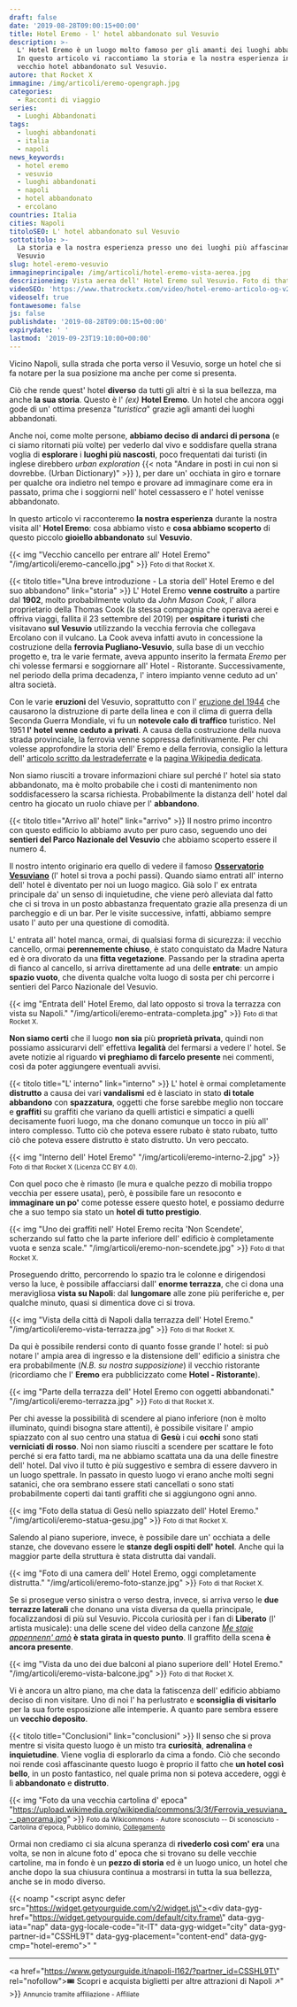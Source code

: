 ```yaml
---
draft: false
date: '2019-08-28T09:00:15+00:00'
title: Hotel Eremo - l' hotel abbandonato sul Vesuvio
description: >-
  L' Hotel Eremo è un luogo molto famoso per gli amanti dei luoghi abbandonati.
  In questo articolo vi raccontiamo la storia e la nostra esperienza in questo
  vecchio hotel abbandonato sul Vesuvio.
autore: that Rocket X
immagine: /img/articoli/eremo-opengraph.jpg
categories:
  - Racconti di viaggio
series:
  - Luoghi Abbandonati
tags:
  - luoghi abbandonati
  - italia
  - napoli
news_keywords:
  - hotel eremo
  - vesuvio
  - luoghi abbandonati
  - napoli
  - hotel abbandonato
  - ercolano
countries: Italia
cities: Napoli
titoloSEO: L' hotel abbandonato sul Vesuvio
sottotitolo: >-
  La storia e la nostra esperienza presso uno dei luoghi più affascinanti del
  Vesuvio
slug: hotel-eremo-vesuvio
immagineprincipale: /img/articoli/hotel-eremo-vista-aerea.jpg
descrizioneimg: Vista aerea dell' Hotel Eremo sul Vesuvio. Foto di that Rocket X.
videoSEO: 'https://www.thatrocketx.com/video/hotel-eremo-articolo-og-v2_compressed.mp4'
videoself: true
fontawesome: false
js: false
publishdate: '2019-08-28T09:00:15+00:00'
expirydate: ' '
lastmod: '2019-09-23T19:10:00+00:00'
---
```

Vicino Napoli, sulla strada che porta verso il Vesuvio, sorge un hotel che si fa notare per la sua posizione ma anche per come si presenta.​

Ciò che rende quest' hotel **diverso** da tutti gli altri è sì la sua bellezza, ma anche **la sua storia**. Questo è l' _(ex)_ **Hotel Eremo**. Un hotel che ancora oggi gode di un' ottima presenza "_turistica_" grazie agli amanti dei luoghi abbandonati. 

Anche noi, come molte persone, **abbiamo deciso di andarci di persona** (e ci siamo ritornati più volte) per vederlo dal vivo e soddisfare quella strana voglia di **esplorare** i **luoghi più nascosti**, poco frequentati dai turisti (in inglese direbbero _urban exploration_ {{< nota "Andare in posti in cui non si dovrebbe. (Urban Dictionary)" >}} ), per dare un' occhiata in giro e tornare per qualche ora indietro nel tempo e provare ad immaginare come era in passato, prima che i soggiorni nell' hotel cessassero e l' hotel venisse abbandonato.​

In questo articolo vi racconteremo **la nostra esperienza** durante la nostra visita all' **Hotel Eremo**: cosa abbiamo visto e **cosa abbiamo scoperto** di questo piccolo **gioiello abbandonato** sul **Vesuvio**.​

{{< img "Vecchio cancello per entrare all' Hotel Eremo" "/img/articoli/eremo-cancello.jpg" >}}
<small>Foto di that Rocket X.</small>

{{< titolo title="Una breve introduzione - La storia dell' Hotel Eremo e del suo abbandono" link="storia" >}}​
L' Hotel Eremo **venne costruito** a partire dal **1902**, molto probabilmente voluto da _John Mason Cook_, l' allora proprietario della Thomas Cook (la stessa compagnia che operava aerei e offriva viaggi, fallita il 23 settembre del 2019) per **ospitare i turisti** che visitavano **sul Vesuvio** utilizzando la vecchia ferrovia che collegava Ercolano con il vulcano. La Cook aveva infatti avuto in concessione la costruzione della **ferrovia Pugliano-Vesuvio**, sulla base di un vecchio progetto e, tra le varie fermate, aveva appunto inserito la fermata _Eremo_ per chi volesse fermarsi e soggiornare all' Hotel - Ristorante.  Successivamente, nel periodo della prima decadenza, l' intero impianto venne ceduto ad un' altra società.​

Con le varie **eruzioni** del Vesuvio, soprattutto con l' [eruzione del 1944](https://it.wikipedia.org/wiki/Eruzione_del_Vesuvio_del_1944) che causarono la distruzione di parte della linea e con il clima di guerra della Seconda Guerra Mondiale, vi fu un **notevole calo di traffico** turistico. Nel 1951 **l' hotel venne ceduto a privati**. A causa della costruzione della nuova strada provinciale, la ferrovia venne soppressa definitivamente. Per chi volesse approfondire la storia dell' Eremo e della ferrovia, consiglio la lettura dell' [articolo scritto da lestradeferrate](http://www.lestradeferrate.it/mono67.htm) e la [pagina Wikipedia dedicata](https://it.wikipedia.org/wiki/Ferrovia_Pugliano-Vesuvio).​

Non siamo riusciti a trovare informazioni chiare sul perché l' hotel sia stato abbandonato, ma è molto probabile che i costi di mantenimento non soddisfacessero la scarsa richiesta. Probabilmente la distanza dell' hotel dal centro ha giocato un ruolo chiave per l' **abbandono**.​

{{< titolo title="Arrivo all' hotel" link="arrivo" >}}​
Il nostro primo incontro con questo edificio lo abbiamo avuto per puro caso, seguendo uno dei **sentieri del Parco Nazionale del Vesuvio** che abbiamo scoperto essere il numero 4.​

Il nostro intento originario era quello di vedere il famoso **[Osservatorio Vesuviano](https://it.wikipedia.org/wiki/Osservatorio_Vesuviano)** (l' hotel si trova a pochi passi). Quando siamo entrati all' interno dell' hotel è diventato per noi un luogo magico. Già solo l' ex entrata principale da' un senso di inquietudine, che viene però alleviata dal fatto che ci si trova in un posto abbastanza frequentato grazie alla presenza di un parcheggio e di un bar. Per le visite successive, infatti, abbiamo sempre usato l' auto per una questione di comodità.​

L' entrata all' hotel manca, ormai, di qualsiasi forma di sicurezza: il vecchio cancello, ormai **perennemente chiuso**, è stato conquistato da Madre Natura ed è ora divorato da una **fitta vegetazione**. Passando per la stradina aperta di fianco al cancello, si arriva direttamente ad una delle **entrate**: un ampio **spazio vuoto**, che diventa qualche volta luogo di sosta per chi percorre i sentieri del Parco Nazionale del Vesuvio.​

{{< img "Entrata dell' Hotel Eremo, dal lato opposto si trova la terrazza con vista su Napoli." "/img/articoli/eremo-entrata-completa.jpg" >}}
<small>Foto di that Rocket X.</small>

**Non siamo certi** che il luogo **non sia** più **proprietà privata**, quindi non possiamo assicurarvi dell' effettiva **legalità** del fermarsi a vedere l' hotel. Se avete notizie al riguardo **vi preghiamo di farcelo presente** nei commenti, così da poter aggiungere eventuali avvisi.​

{{< titolo title="L' interno" link="interno" >}}​
L' hotel è ormai completamente **distrutto** a causa dei vari **vandalismi** ed è lasciato in stato **di totale abbandono** con **spazzatura**, oggetti che forse sarebbe meglio non toccare e **graffiti** su graffiti che variano da quelli artistici e simpatici a quelli decisamente fuori luogo, ma che donano comunque un tocco in più all' intero complesso. Tutto ciò che poteva essere rubato è stato rubato, tutto ciò che poteva essere distrutto è stato distrutto. Un vero peccato.​

{{< img "Interno dell' Hotel Eremo" "/img/articoli/eremo-interno-2.jpg" >}}
<small>Foto di that Rocket X (Licenza CC BY 4.0).</small>​

Con quel poco che è rimasto (le mura e qualche pezzo di mobilia troppo vecchia per essere usata), però, è possibile fare un resoconto e **immaginare un po'** come potesse essere questo hotel, e possiamo dedurre che a suo tempo sia stato un **hotel di tutto prestigio**.​

{{< img "Uno dei graffiti nell' Hotel Eremo recita 'Non Scendete', scherzando sul fatto che la parte inferiore dell' edificio è completamente vuota e senza scale." "/img/articoli/eremo-non-scendete.jpg" >}}
<small>Foto di that Rocket X.</small>​

Proseguendo dritto, percorrendo lo spazio tra le colonne e dirigendosi verso la luce, è possibile affacciarsi dall' **enorme terrazza**, che ci dona una meravigliosa **vista su Napoli**: dal **lungomare** alle zone più periferiche e, per qualche minuto, quasi si dimentica dove ci si trova. 

{{< img "Vista della città di Napoli dalla terrazza dell' Hotel Eremo." "/img/articoli/eremo-vista-terrazza.jpg" >}}
<small>Foto di that Rocket X.</small>​

Da qui è possibile rendersi conto di quanto fosse grande l' hotel: si può notare l' ampia area di ingresso e la distensione dell' edificio a sinistra che era probabilmente (_N.B. su nostra supposizione_) il vecchio ristorante (ricordiamo che l' **Eremo** era pubblicizzato come **Hotel - Ristorante**).​

{{< img "Parte della terrazza dell' Hotel Eremo con oggetti abbandonati." "/img/articoli/eremo-terrazza.jpg" >}}
<small>Foto di that Rocket X.</small>​

Per chi avesse la possibilità di scendere al piano inferiore (non è molto illuminato, quindi bisogna stare attenti), è possibile visitare l' ampio spiazzato con al suo centro una statua di **Gesù** i cui **occhi** sono stati **verniciati di rosso**. Noi non siamo riusciti a scendere per scattare le foto perché si era fatto tardi, ma ne abbiamo scattata una da una delle finestre dell' hotel. Dal vivo il tutto è più suggestivo e sembra di essere davvero in un luogo spettrale. In passato in questo luogo vi erano anche molti segni satanici, che ora sembrano essere stati cancellati o sono stati probabilmente coperti dai tanti graffiti che si aggiungono ogni anno.​

{{< img "Foto della statua di Gesù nello spiazzato dell' Hotel Eremo." "/img/articoli/eremo-statua-gesu.jpg" >}}
<small>Foto di that Rocket X.</small>

Salendo al piano superiore, invece, è possibile dare un' occhiata a delle stanze, che dovevano essere le **stanze degli ospiti dell' hotel**. Anche qui la maggior parte della struttura è stata distrutta dai vandali. 

{{< img "Foto di una camera dell' Hotel Eremo, oggi completamente distrutta." "/img/articoli/eremo-foto-stanze.jpg" >}}
<small>Foto di that Rocket X.</small>​

Se si prosegue verso sinistra o verso destra, invece, si arriva verso le **due terrazze laterali** che donano una vista diversa da quella principale, focalizzandosi di più sul Vesuvio. Piccola curiosità per i fan di **Liberato** (l' artista musicale): una delle scene del video della canzone [_Me staje appennenn' amò_](https://youtube.com/watch?v=8pFwPKNDF6E) **è stata girata in questo punto**. Il graffito della scena **è ancora presente**.

{{< img "Vista da uno dei due balconi al piano superiore dell' Hotel Eremo." "/img/articoli/eremo-vista-balcone.jpg" >}}
<small>Foto di that Rocket X.</small>​

Vi è ancora un altro piano, ma che data la fatiscenza dell' edificio abbiamo deciso di non visitare. Uno di noi l' ha perlustrato e **sconsiglia di visitarlo** per la sua forte esposizione alle intemperie. A quanto pare sembra essere un **vecchio deposito**.​

{{< titolo title="Conclusioni" link="conclusioni" >}}​
Il senso che si prova mentre si visita questo luogo è un misto tra **curiosità**, **adrenalina** e **inquietudine**. Viene voglia di esplorarlo da cima a fondo. Ciò che secondo noi rende così affascinante questo luogo è proprio il fatto che **un hotel così bello**, in un posto fantastico, nel quale prima non si poteva accedere, oggi è lì **abbandonato** e **distrutto**.​

{{< img  "Foto da una vecchia cartolina d' epoca" "https://upload.wikimedia.org/wikipedia/commons/3/3f/Ferrovia_vesuviana_-_panorama.jpg" >}}
<small>Foto da Wikicommons - Autore sconosciuto -- Di <span lang="it">sconosciuto</span> - Cartolina d'epoca, Pubblico dominio, <a href="https://commons.wikimedia.org/w/index.php?curid=38738873">Collegamento</a></small>

Ormai non crediamo ci sia alcuna speranza di **rivederlo così com' era** una volta, se non in alcune foto d' epoca che si trovano su delle vecchie cartoline, ma in fondo è un **pezzo di storia** ed è un luogo unico, un hotel che anche dopo la sua chiusura continua a mostrarsi in tutta la sua bellezza, anche se in modo diverso.​


{{< noamp "<script async defer src=\"https://widget.getyourguide.com/v2/widget.js\"></script><div data-gyg-href=\"https://widget.getyourguide.com/default/city.frame\" data-gyg-iata=\"nap\" data-gyg-locale-code=\"it-IT\" data-gyg-widget=\"city\" data-gyg-partner-id="CSSHL9T" data-gyg-placement=\"content-end\" data-gyg-cmp=\"hotel-eremo\"></div>" "<hr><a href=\"https://www.getyourguide.it/napoli-l162/?partner_id=CSSHL9T\" rel=\"nofollow\">🎟️ Scopri e acquista biglietti per altre attrazioni di Napoli ↗️</a>" >}}
<small> Annuncio tramite affiliazione - Affiliate </small>
